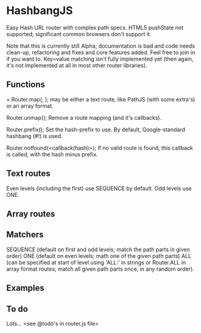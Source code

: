 HashbangJS
==========

Easy Hash URL router with complex path specs.
HTML5 pushState not supported; significant common browsers don't support it.

Note that this is currently still Alpha; documentation is bad and code needs
clean-up, refactoring and fixes and core features added. Feel free to join in
if you want to. Key=value matching isn't fully implemented yet (then again,
it's not implemented at all in most other router libraries).

Functions
---------
<Mapping> = Router.map(<route>, <callback>);
<route> may be either a text route, like PathJS (with some extra's) or an
array format.

Router.unmap(<Mapping>);
Remove a route mapping (and it's callbacks).

Router.prefix(<prefix>);
Set the hash-prefix to use. By default, Google-standard hashbang (#!) is used.

Router.notfound(<callback(hash)>);
If no valid route is found, this callback is called, with the hash minus prefix.

Text routes
-----------
<todo>
Even levels (including the first) use SEQUENCE by default.
Odd levels use ONE.

Array routes
------------
<todo>

Matchers
--------
SEQUENCE (default on first and odd levels; match the path parts in given order)
ONE (default on even levels; math one of the given path parts)
ALL (can be specified at start of level using 'ALL:' in strings or Router.ALL
in array format routes; match all given path parts once, in any random order).

Examples
--------
<see index.html file>

To do
-----
Lots... <see @todo's in router.js file>